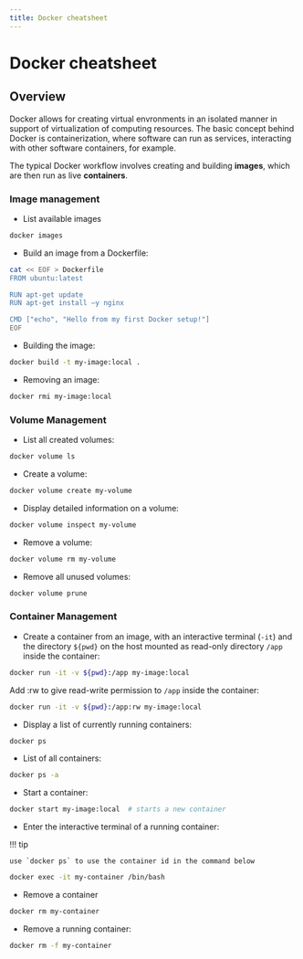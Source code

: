 ```yaml
---
title: Docker cheatsheet
---
```


# Docker cheatsheet

## Overview

Docker allows for creating virtual envronments in an isolated manner in support
of virtualization of computing resources.  The basic concept behind Docker is containerization,
where software can run as services, interacting with other software containers, for example.

The typical Docker workflow involves creating and building **images**, which are then run as live **containers**.

### Image management

* List available images

```bash
docker images
```

* Build an image from a Dockerfile:

```bash
cat << EOF > Dockerfile
FROM ubuntu:latest

RUN apt-get update
RUN apt-get install –y nginx

CMD ["echo", "Hello from my first Docker setup!"]
EOF
```

* Building the image:

```bash
docker build -t my-image:local .
```

* Removing an image:

```bash
docker rmi my-image:local
```

### Volume Management

* List all created volumes:

```bash
docker volume ls
```

* Create a volume:

```bash
docker volume create my-volume
```

* Display detailed information on a volume:

```bash
docker volume inspect my-volume
```

* Remove a volume:

```bash
docker volume rm my-volume
```

* Remove all unused volumes:

```bash
docker volume prune
```

### Container Management

* Create a container from an image, with an interactive terminal (`-it`) and the directory `${pwd}` on the host mounted as read-only directory `/app` inside the container:

```bash
docker run -it -v ${pwd}:/app my-image:local
```

Add :rw to give read-write permission to `/app` inside the container:

```bash
docker run -it -v ${pwd}:/app:rw my-image:local
```

* Display a list of currently running containers:

```bash
docker ps
```

* List of all containers:

```bash
docker ps -a
```

* Start a container:

```bash
docker start my-image:local  # starts a new container
```

* Enter the interactive terminal of a running container:


!!! tip

    use `docker ps` to use the container id in the command below

```bash
docker exec -it my-container /bin/bash
```

* Remove a container

```bash
docker rm my-container
```

* Remove a running container:

```bash
docker rm -f my-container
```
